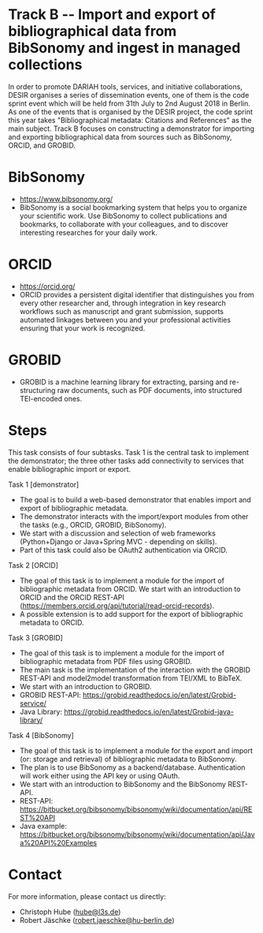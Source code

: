 # Track B -- Import and export of bibliographical data from BibSonomy and ingest in managed collections
In order to promote DARIAH tools, services, and initiative collaborations, DESIR organises a series of dissemination events, one of them is the code sprint event which will be held from 31th July to 2nd August 2018 in Berlin. As one of the events that is organised by the DESIR project, the code sprint this year takes "Bibliographical metadata: Citations and References" as the main subject. Track B focuses on constructing a demonstrator for importing and exporting bibliographical data from sources such as BibSonomy, ORCID, and GROBID.

# BibSonomy
- https://www.bibsonomy.org/
- BibSonomy is a social bookmarking system that helps you to organize your scientific work. Use BibSonomy to collect publications and bookmarks, to collaborate with your colleagues, and to discover interesting researches for your daily work.

# ORCID
- https://orcid.org/
- ORCID provides a persistent digital identifier that distinguishes you from every other researcher and, through integration in key research workflows such as manuscript and grant submission, supports automated linkages between you and your professional activities ensuring that your work is recognized.

# GROBID
- GROBID is a machine learning library for extracting, parsing and re-structuring raw documents, such as PDF documents, into structured TEI-encoded ones.

# Steps
This task consists of four subtasks. Task 1 is the central task to implement the demonstrator; the three other tasks add connectivity to services that enable bibliographic import or export.

Task 1 [demonstrator]
- The goal is to build a web-based demonstrator that enables import and export of bibliographic metadata.
- The demonstrator interacts with the import/export modules from other the tasks (e.g., ORCID, GROBID, BibSonomy).
- We start with a discussion and selection of web frameworks (Python+Django or Java+Spring MVC - depending on skills).
- Part of this task could also be OAuth2 authentication via ORCID.

Task 2 [ORCID]
- The goal of this task is to implement a module for the import of bibliographic metadata from ORCID.
We start with an introduction to ORCID and the ORCID REST-API (https://members.orcid.org/api/tutorial/read-orcid-records).
- A possible extension is to add support for the export of bibliographic metadata to ORCID.

Task 3 [GROBID]
- The goal of this task is to implement a module for the import of bibliographic metadata from PDF files using GROBID.
- The main task is the implementation of the interaction with the GROBID REST-API and model2model transformation from TEI/XML to BibTeX.
- We start with an introduction to GROBID.
- GROBID REST-API: https://grobid.readthedocs.io/en/latest/Grobid-service/
- Java Library: https://grobid.readthedocs.io/en/latest/Grobid-java-library/

Task 4 [BibSonomy]
- The goal of this task is to implement a module for the export and import (or: storage and retrieval) of bibliographic metadata to BibSonomy.
- The plan is to use BibSonomy as a backend/database. Authentication will work either using the API key or using OAuth.
- We start with an introduction to BibSonomy and the BibSonomy REST-API.
- REST-API: https://bitbucket.org/bibsonomy/bibsonomy/wiki/documentation/api/REST%20API
- Java example: https://bitbucket.org/bibsonomy/bibsonomy/wiki/documentation/api/Java%20API%20Examples

# Contact
For more information, please contact us directly:
- Christoph Hube (hube@l3s.de)
- Robert Jäschke (robert.jaeschke@hu-berlin.de)
